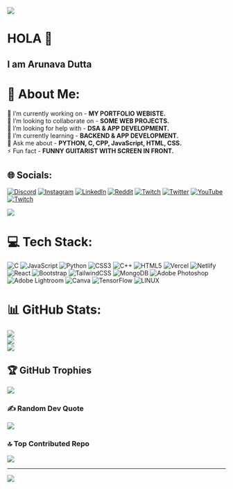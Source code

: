 <img src="github.jpg">

<h1>HOLA 🙏</h1>
<h2>I am Arunava Dutta</h2>

# 💫 About Me:
🔭 I’m currently working on - <b>MY PORTFOLIO WEBISTE.</b><br>👯 I’m looking to collaborate on - <b>SOME WEB PROJECTS.</b><br>🤝 I’m looking for help with - <b>DSA & APP DEVELOPMENT.</b><br>🌱 I’m currently learning - <b>BACKEND & APP DEVELOPMENT.</b><br>💬 Ask me about - <b>PYTHON, C, CPP, JavaScript, HTML, CSS.</b><br>⚡ Fun fact - <b>FUNNY GUITARIST WITH SCREEN IN FRONT.</b>


## 🌐 Socials:
[![Discord](https://img.shields.io/badge/Discord-%237289DA.svg?logo=discord&logoColor=white)](https://discord.gg/https://discord.gg/39uaVFMgEH) [![Instagram](https://img.shields.io/badge/Instagram-%23E4405F.svg?logo=Instagram&logoColor=white)](https://instagram.com/goduttaem) [![LinkedIn](https://img.shields.io/badge/LinkedIn-%230077B5.svg?logo=linkedin&logoColor=white)](https://linkedin.com/in/arunava-dutta-2b94bb253/) [![Reddit](https://img.shields.io/badge/Reddit-%23FF4500.svg?logo=Reddit&logoColor=white)](https://reddit.com/user/God_Ard) [![Twitch](https://img.shields.io/badge/Twitch-%239146FF.svg?logo=Twitch&logoColor=white)](https://twitch.tv/@GoDutta) [![Twitter](https://img.shields.io/badge/Twitter-%231DA1F2.svg?logo=Twitter&logoColor=white)](https://twitter.com/@GoDutta) [![YouTube](https://img.shields.io/badge/YouTube-%23FF0000.svg?logo=YouTube&logoColor=white)](https://youtube.com/@@godardEM) [![Twitch](https://img.shields.io/badge/Twitch-%23FF00.svg?logo=Twitch&logoColor=purple)](https://Twitch.com/@@realgodard04) 

<img src='https://media.tenor.com/GfSX-u7VGM4AAAAC/coding.gif'>

# 💻 Tech Stack:
![C](https://img.shields.io/badge/c-%2300599C.svg?style=plastic&logo=c&logoColor=white) ![JavaScript](https://img.shields.io/badge/javascript-%23323330.svg?style=plastic&logo=javascript&logoColor=%23F7DF1E) ![Python](https://img.shields.io/badge/python-3670A0?style=plastic&logo=python&logoColor=ffdd54) ![CSS3](https://img.shields.io/badge/css3-%231572B6.svg?style=plastic&logo=css3&logoColor=white) ![C++](https://img.shields.io/badge/c++-%2300599C.svg?style=plastic&logo=c%2B%2B&logoColor=white) ![HTML5](https://img.shields.io/badge/html5-%23E34F26.svg?style=plastic&logo=html5&logoColor=white) ![Vercel](https://img.shields.io/badge/vercel-%23000000.svg?style=plastic&logo=vercel&logoColor=white) ![Netlify](https://img.shields.io/badge/netlify-%23000000.svg?style=plastic&logo=netlify&logoColor=#00C7B7) ![React](https://img.shields.io/badge/react-%2320232a.svg?style=plastic&logo=react&logoColor=%2361DAFB) ![Bootstrap](https://img.shields.io/badge/bootstrap-%23563D7C.svg?style=plastic&logo=bootstrap&logoColor=white) ![TailwindCSS](https://img.shields.io/badge/tailwindcss-%2338B2AC.svg?style=plastic&logo=tailwind-css&logoColor=white) ![MongoDB](https://img.shields.io/badge/MongoDB-%234ea94b.svg?style=plastic&logo=mongodb&logoColor=white) ![Adobe Photoshop](https://img.shields.io/badge/adobephotoshop-%2331A8FF.svg?style=plastic&logo=adobephotoshop&logoColor=white) ![Adobe Lightroom](https://img.shields.io/badge/Adobe%20Lightroom-31A8FF.svg?style=plastic&logo=Adobe%20Lightroom&logoColor=white) ![Canva](https://img.shields.io/badge/Canva-%2300C4CC.svg?style=plastic&logo=Canva&logoColor=white) ![TensorFlow](https://img.shields.io/badge/TensorFlow-%23FF6F00.svg?style=plastic&logo=TensorFlow&logoColor=white) ![LINUX](https://img.shields.io/badge/Linux-FCC624?style=plastic&logo=linux&logoColor=black)
# 📊 GitHub Stats:
![](https://github-readme-stats.vercel.app/api?username=ArunavaCoderEm&theme=nightowl&hide_border=false&include_all_commits=true&count_private=true)<br/>
![](https://github-readme-streak-stats.herokuapp.com/?user=ArunavaCoderEm&theme=nightowl&hide_border=false)<br/>
![](https://github-readme-stats.vercel.app/api/top-langs/?username=ArunavaCoderEm&theme=nightowl&hide_border=false&include_all_commits=true&count_private=true&layout=compact)

## 🏆 GitHub Trophies
![](https://github-profile-trophy.vercel.app/?username=ArunavaCoderEm&theme=radical&no-frame=false&no-bg=false&margin-w=4)

### ✍️ Random Dev Quote
![](https://quotes-github-readme.vercel.app/api?type=horizontal&theme=tokyonight)

### 🔝 Top Contributed Repo
![](https://github-contributor-stats.vercel.app/api?username=ArunavaCoderEm&limit=5&theme=onedark&combine_all_yearly_contributions=true)

---
[![](https://visitcount.itsvg.in/api?id=ArunavaCoderEm&icon=6&color=7)](https://visitcount.itsvg.in)
